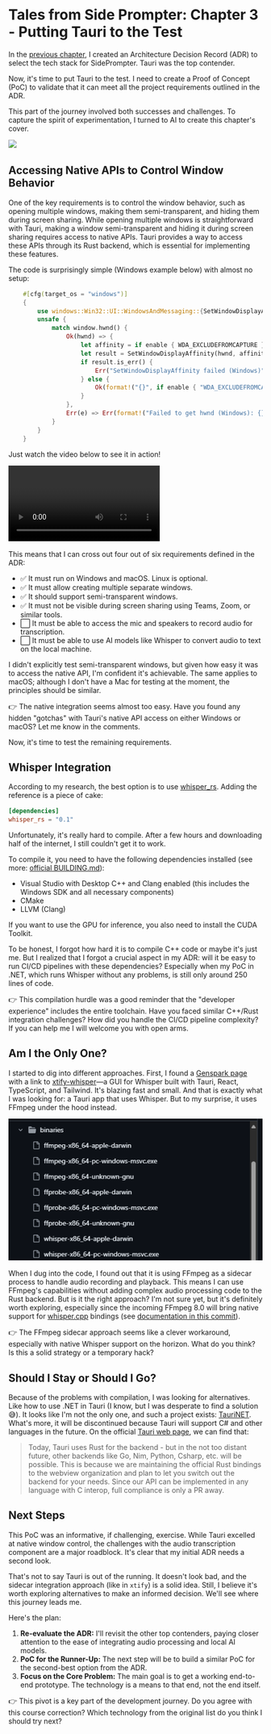 #  Tales from Side Prompter: Chapter 3 - Putting Tauri to the Test

In the [previous chapter](https://sideprompter.substack.com/p/tales-from-side-prompter-chapter-2), I created an Architecture Decision Record (ADR) to select the tech stack for SidePrompter. Tauri was the top contender.

Now, it's time to put Tauri to the test. I need to create a Proof of Concept (PoC) to validate that it can meet all the project requirements outlined in the ADR.

This part of the journey involved both successes and challenges. To capture the spirit of experimentation, I turned to AI to create this chapter's cover.

![](./images/03-cover.png)

## Accessing Native APIs to Control Window Behavior

One of the key requirements is to control the window behavior, such as opening multiple windows, making them semi-transparent, and hiding them during screen sharing. While opening multiple windows is straightforward with Tauri, making a window semi-transparent and hiding it during screen sharing requires access to native APIs. Tauri provides a way to access these APIs through its Rust backend, which is essential for implementing these features.

The code is surprisingly simple (Windows example below) with almost no setup:

```rust
    #[cfg(target_os = "windows")]
    {
        use windows::Win32::UI::WindowsAndMessaging::{SetWindowDisplayAffinity, WDA_EXCLUDEFROMCAPTURE, WDA_NONE};
        unsafe {
            match window.hwnd() {
                Ok(hwnd) => {
                    let affinity = if enable { WDA_EXCLUDEFROMCAPTURE } else { WDA_NONE };
                    let result = SetWindowDisplayAffinity(hwnd, affinity);
                    if result.is_err() {
                        Err("SetWindowDisplayAffinity failed (Windows)".to_string())
                    } else {
                        Ok(format!("{}", if enable { "WDA_EXCLUDEFROMCAPTURE" } else { "WDA_NONE" }))
                    }
                },
                Err(e) => Err(format!("Failed to get hwnd (Windows): {}", e)),
            }
        }
    }
```

Just watch the video below to see it in action!

<video controls>
  <source src="./images/sideprompter-tauri-demo1.mp4" type="video/mp4">
</video>

This means that I can cross out four out of six requirements defined in the ADR:
- ✅ It must run on Windows and macOS. Linux is optional.
- ✅ It must allow creating multiple separate windows.
- ✅ It should support semi-transparent windows.
- ✅ It must not be visible during screen sharing using Teams, Zoom, or similar tools.
- ⬜ It must be able to access the mic and speakers to record audio for transcription.
- ⬜ It must be able to use AI models like Whisper to convert audio to text on the local machine.

I didn't explicitly test semi-transparent windows, but given how easy it was to access the native API, I'm confident it's achievable. The same applies to macOS; although I don't have a Mac for testing at the moment, the principles should be similar.

👉 The native integration seems almost too easy. Have you found any hidden "gotchas" with Tauri's native API access on either Windows or macOS? Let me know in the comments.

Now, it's time to test the remaining requirements.

## Whisper Integration

According to my research, the best option is to use [whisper_rs](https://docs.rs/whisper-rs/latest/whisper_rs/). Adding the reference is a piece of cake:

```toml
[dependencies]
whisper_rs = "0.1"
```

Unfortunately, it's really hard to compile. After a few hours and downloading half of the internet, I still couldn't get it to work.

To compile it, you need to have the following dependencies installed (see more: [official BUILDING.md](https://codeberg.org/tazz4843/whisper-rs/src/branch/master/BUILDING.md)):

- Visual Studio with Desktop C++ and Clang enabled (this includes the Windows SDK and all necessary components)
- CMake
- LLVM (Clang)

If you want to use the GPU for inference, you also need to install the CUDA Toolkit.

To be honest, I forgot how hard it is to compile C++ code or maybe it's just me. But I realized that I forgot a crucial aspect in my ADR: will it be easy to run CI/CD pipelines with these dependencies? Especially when my PoC in .NET, which runs Whisper without any problems, is still only around 250 lines of code.

👉 This compilation hurdle was a good reminder that the "developer experience" includes the entire toolchain. Have you faced similar C++/Rust integration challenges? How did you handle the CI/CD pipeline complexity? If you can help me I will welcome you with open arms.

## Am I the Only One?

I started to dig into different approaches. First, I found a [Genspark page](https://www.genspark.ai/spark/using-whisper-model-in-tauri-apps/aa7f0cea-77e6-4b80-9051-943c58bc9ac3) with a link to [xtify-whisper](https://github.com/Sherlockouo/xtify-whisper)—a GUI for Whisper built with Tauri, React, TypeScript, and Tailwind. It's blazing fast and small. And that is exactly what I was looking for: a Tauri app that uses Whisper. But to my surprise, it uses FFmpeg under the hood instead.

![xtify-whisper repo](./images/xtify-repo.png "xtify-whisper repo")

When I dug into the code, I found out that it is using FFmpeg as a sidecar process to handle audio recording and playback. This means I can use FFmpeg's capabilities without adding complex audio processing code to the Rust backend. But is it the right approach? I'm not sure yet, but it's definitely worth exploring, especially since the incoming FFmpeg 8.0 will bring native support for [whisper.cpp](https://github.com/ggml-org/whisper.cpp) bindings (see [documentation in this commit](https://git.ffmpeg.org/gitweb/ffmpeg.git/blob/13ce36fef98a3f4e6d8360c24d6b8434cbb8869b:/doc/filters.texi)).

👉 The FFmpeg sidecar approach seems like a clever workaround, especially with native Whisper support on the horizon. What do you think? Is this a solid strategy or a temporary hack?

## Should I Stay or Should I Go?
Because of the problems with compilation, I was looking for alternatives. Like how to use .NET in Tauri (I know, but I was desperate to find a solution 😅). It looks like I'm not the only one, and such a project exists: [TauriNET](https://github.com/RubenPX/TauriNET). What's more, it will be discontinued because Tauri will support C# and other languages in the future. On the official [Tauri web page](https://v2.tauri.app/about/philosophy/#polyglots-not-silos), we can find that:

> Today, Tauri uses Rust for the backend - but in the not too distant future, other backends like Go, Nim, Python, Csharp, etc. will be possible. This is because we are maintaining the official Rust bindings to the webview organization and plan to let you switch out the backend for your needs. Since our API can be implemented in any language with C interop, full compliance is only a PR away.

## Next Steps

This PoC was an informative, if challenging, exercise. While Tauri excelled at native window control, the challenges with the audio transcription component are a major roadblock. It's clear that my initial ADR needs a second look.

That's not to say Tauri is out of the running. It doesn't look bad, and the sidecar integration approach (like in `xtify`) is a solid idea. Still, I believe it's worth exploring alternatives to make an informed decision. We'll see where this journey leads me.

Here's the plan:
1.  **Re-evaluate the ADR:** I'll revisit the other top contenders, paying closer attention to the ease of integrating audio processing and local AI models.
2.  **PoC for the Runner-Up:** The next step will be to build a similar PoC for the second-best option from the ADR.
3.  **Focus on the Core Problem:** The main goal is to get a working end-to-end prototype. The technology is a means to that end, not the end itself.

👉 This pivot is a key part of the development journey. Do you agree with this course correction? Which technology from the original list do you think I should try next?